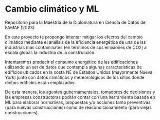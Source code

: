 # Cambio climático y ML
Repositorio para la Maestría de la Diplomatura en Ciencia de Datos de FAMAF (2023).

En este proyecto te propongo intentar mitigar los efectos del cambio climático mediante el análisis de la eficiencia energética de una de las industrias más contaminates (en términos de sus emisiones de CO2) a escala global: la industria de la construcción. 

Intentaremos predecir el consumo energético de las edificaciones utilizando un set de datos que contempla algunas características de edificios ubicados en la costa NE de Estados Unidos (mayormente Nueva York) junto con datos climáticos y meteorológicos de los sitios donde dichos edificios están emplazados.

De esta manera, los agentes gubernamentales, tomadores de decisiones y las empresas constructoras podrán contar con una herramienta basada en ML para elaborar normativas, propuestas y/o acciones tanto preventivas (para nuevas construcciones) como de reacondicionamiento (para viejas construcciones).
